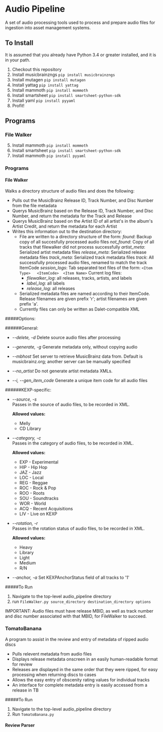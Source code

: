 # Audio Pipeline
A set of audio processing tools used to process and prepare audio files for ingestion into asset management systems.

To Install
-----------
It is assumed that you already have Python 3.4 or greater installed, and it is in your path.

1. Checkout this repository
2. Install musicbrainzngs  `pip install musicbrainzngs`
3. Install mutagen  `pip install mutagen`
4. Install yattag  `pip install yattag`
5. Install mammoth  `pip install mommoth`
6. Install smartsheet  `pip install smartsheet-python-sdk`
7. Install yaml  `pip install pyyaml`
8. Profit!

Programs
-----------
### File Walker
5. Install mammoth  `pip install mommoth`
6. Install smartsheet  `pip install smartsheet-python-sdk`
7. Install mammoth  `pip install pyyaml`

### Programs
#### File Walker
Walks a directory structure of audio files and does the following:
 * Pulls out the MusicBrainz Release ID, Track Number, and Disc Number from the file metadata
 * Querys MusicBrainz based on the Release ID, Track Number, and Disc Number, and return the metadata for the Track and Release
 * Querys MusicBrainz based on the Artist ID of all artist's in the album's Artist Credit, and return the metadata for each Artist
 * Writes this information out to the destination directory:
   * File are written to a directory structure of the form:
     *found*: Backup copy of all succesfully processed audio files
     *not_found*: Copy of all tracks that filewalker did not process successfully
     *artist_meta*: Serialized artist metadata files
     *release_meta*: Serialized release metadata files
     *track_meta*: Serialized track metadata files
     *track*: All successfully processed audio files, renamed to match the track ItemCode
     *session_logs*: Tab separated text files of the form:
      `<Item Type>   <ItemCode>  <Item Name>`
       Current log files:
        * *filewalker_log*: all releases, tracks, artists, and labels
        * *label_log*: all labels
        * *release_log*: all releases
   * Serialized metadata files are named according to their ItemCode. Release filenames are given prefix 'r'; artist filenames are given prefix 'a'.
   * Currently files can only be written as Dalet-compatible XML
   
#####Options:

######General:

  * *--delete, -d*
    Delete source audio files after processing

  * *--generate, -g*
    Generate metadata only, without copying audio

  * *--mbhost*
    Set server to retrieve MusicBrainz data from. Default is musicbrainz.org; another server can be manually specified

  * *--no_artist*
    Do not generate artist metadata XMLs.

  * *--i, --gen_item_code*
    Generate a unique item code for all audio files

######KEXP-specific:

 * *--source, -s*  
    Passes in the source of audio files, to be recorded in XML.

    **Allowed values:**
    
    - Melly  
    - CD Library
      
 * *--category, -c*   
    Passes in the category of audio files, to be recorded in XML.
        
    **Allowed values:**

    - EXP - Experimental  
    - HIP - Hip Hop  
    - JAZ - Jazz  
    - LOC - Local  
    - REG - Reggae  
    - ROC - Rock & Pop  
    - ROO - Roots  
    - SOU - Soundtracks  
    - WOR - World  
    - ACQ - Recent Acquisitions  
    - LIV - Live on KEXP

 * *--rotation, -r*   
    Passes in the rotation status of audio files, to be recorded in XML.  
        
    **Allowed values:**
    
    - Heavy
    - Library  
    - Light  
    - Medium  
    - R/N

  * *--anchor, -a*
    Set KEXPAnchorStatus field of all tracks to '1'
      
#####To Run

1. Navigate to the top-level audio_pipeline directory
2. run `FileWalker.py source_directory destination_directory options`

IMPORTANT: Audio files must have release MBID, as well as track number and disc number associated with that MBID, for FileWalker to succeed. 

   
### TomatoBanana
A program to assist in the review and entry of metadata of ripped audio discs
 * Pulls relevent metadata from audio files
 * Displays release metadata onscreen in an easily human-readable format for review
 * Releases are displayed in the same order that they were ripped, for easy processing when returning discs to cases
 * Allows the easy entry of obscenity rating values for individual tracks
 * An interface for complete metadata entry is easily accessed from a release in TB

#####To Run
1. Navigate to the top-level audio_pipeline directory
2. Run `TomatoBanana.py`

#### Review Parser
